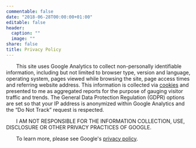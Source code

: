 ```yaml
---
commentable: false
date: "2018-06-28T00:00:00+01:00"
editable: false
header:
  caption: ""
  image: ""
share: false
title: Privacy Policy
---
```


&nbsp;&nbsp;&nbsp;&nbsp;&nbsp;&nbsp; This site uses Google Analytics to collect non-personally identifiable information, including but not limited to browser type, version and language, operating system, pages viewed while browsing the site, page access times and referring website address. This information is collected via [cookies](https://www.cookiesandyou.com/) and presented to me as aggregated reports for the purpose of gauging visitor traffic and trends. The General Data Protection Regulation (GDPR) options are set so that your IP address is anonymized within Google Analytics and the “Do Not Track” request is respected.

&nbsp;&nbsp;&nbsp;&nbsp;&nbsp;&nbsp; I AM NOT RESPONSIBLE FOR THE INFORMATION COLLECTION, USE, DISCLOSURE OR OTHER PRIVACY PRACTICES OF GOOGLE. 

&nbsp;&nbsp;&nbsp;&nbsp;&nbsp;&nbsp; To learn more, please see Google's [privacy policy](https://policies.google.com/privacy?hl=en-US).